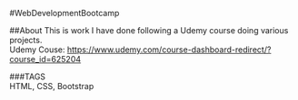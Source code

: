 #WebDevelopmentBootcamp

##About
This is work I have done following a Udemy course doing various projects.  
Udemy Couse: https://www.udemy.com/course-dashboard-redirect/?course_id=625204

###TAGS   
HTML, CSS, Bootstrap
